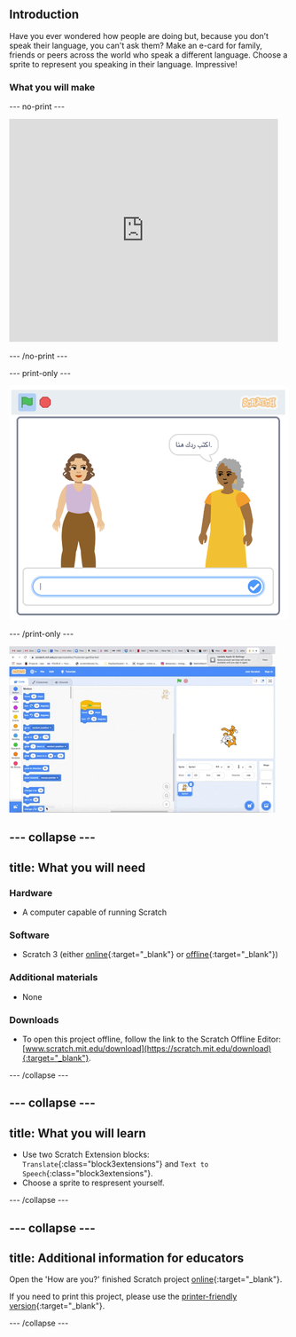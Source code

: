 ## Introduction

Have you ever wondered how people are doing but, because you don’t speak their language, you can't ask them? Make an e-card for family, friends or peers across the world who speak a different language. Choose a sprite to represent you speaking in their language. Impressive!

### What you will make

--- no-print ---

<div class="scratch-preview">
  <iframe allowtransparency="true" width="485" height="402" src="https://scratch.mit.edu/projects/399169995/embed"
frameborder="0"></iframe>
</div>

--- /no-print ---

--- print-only ---

![complete project](images/youspeak.png)

--- /print-only ---

![complete project](images/test.gif)

--- collapse ---
---
title: What you will need
---
### Hardware

+ A computer capable of running Scratch

### Software

+ Scratch 3 (either [online](http://rpf.io/scratchon){:target="_blank"} or [offline](http://rpf.io/scratchoff){:target="_blank"})

### Additional materials

+ None

### Downloads

+ To open this project offline, follow the link to the Scratch Offline Editor: [www.scratch.mit.edu/download](https://scratch.mit.edu/download){:target="_blank"}.

--- /collapse ---

--- collapse ---
---
title: What you will learn
---

+ Use two Scratch Extension blocks: `Translate`{:class="block3extensions"} and `Text to Speech`{:class="block3extensions"}.
+ Choose a sprite to respresent yourself.

--- /collapse ---

--- collapse ---
---
title: Additional information for educators
---
Open the 'How are you?' finished Scratch project [online](http://rpf.io/how-are-you-get){:target="_blank"}.

If you need to print this project, please use the [printer-friendly version](https://projects.raspberrypi.org/en/projects/how-are-you-?/print){:target="_blank"}.

--- /collapse ---
